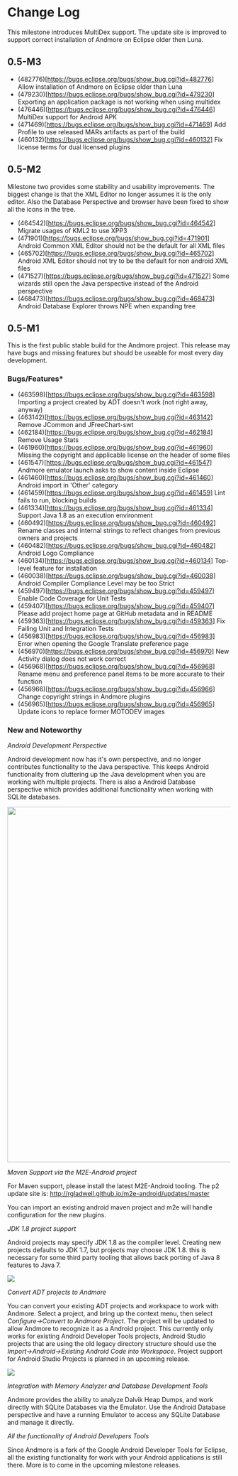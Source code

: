 # Change Log

This milestone introduces MultiDex support. The update site is improved to support correct installation of Andmore on Eclipse older then Luna.

## 0.5-M3

* (482776)[https://bugs.eclipse.org/bugs/show_bug.cgi?id=482776] Allow installation of Andmore on Eclipse older than Luna 
* (479230)[https://bugs.eclipse.org/bugs/show_bug.cgi?id=479230] Exporting an application package is not working when using multidex
* (476446)[https://bugs.eclipse.org/bugs/show_bug.cgi?id=476446] MultiDex support for Android APK
* (471469)[https://bugs.eclipse.org/bugs/show_bug.cgi?id=471469] Add Profile to use released MARs artifacts as part of the build
* (460132)[https://bugs.eclipse.org/bugs/show_bug.cgi?id=460132] Fix license terms for dual licensed plugins 

## 0.5-M2

Milestone two provides some stability and usability improvements.  The biggest change is that the XML Editor no longer assumes it is the only editor.
Also the Database Perspective and browser have been fixed to show all the icons in the tree.

* (464542)[https://bugs.eclipse.org/bugs/show_bug.cgi?id=464542] Migrate usages of KML2 to use XPP3
* (471901)[https://bugs.eclipse.org/bugs/show_bug.cgi?id=471901] Android Common XML Editor should not be the default for all XML files
* (465702)[https://bugs.eclipse.org/bugs/show_bug.cgi?id=465702] Android XML Editor should not try to be the default for non android XML files
* (471527)[https://bugs.eclipse.org/bugs/show_bug.cgi?id=471527] Some wizards still open the Java perspective instead of the Android perspective
* (468473)[https://bugs.eclipse.org/bugs/show_bug.cgi?id=468473] Android Database Explorer throws NPE when expanding tree

## 0.5-M1

This is the first public stable build for the Andmore project.  This release may have bugs and missing features but should be
useable for most every day development.


### Bugs/Features*

* (463598)[https://bugs.eclipse.org/bugs/show_bug.cgi?id=463598] Importing a project created by ADT doesn't work (not right away, anyway)
* (463142)[https://bugs.eclipse.org/bugs/show_bug.cgi?id=463142] Remove JCommon and JFreeChart-swt
* (462184)[https://bugs.eclipse.org/bugs/show_bug.cgi?id=462184] Remove Usage Stats
* (461960)[https://bugs.eclipse.org/bugs/show_bug.cgi?id=461960] Missing the copyright and applicable license on the header of some files
* (461547)[https://bugs.eclipse.org/bugs/show_bug.cgi?id=461547] Andmore emulator launch asks to show content inside Eclipse
* (461460)[https://bugs.eclipse.org/bugs/show_bug.cgi?id=461460] Android import in 'Other' category
* (461459)[https://bugs.eclipse.org/bugs/show_bug.cgi?id=461459] Lint fails to run, blocking builds
* (461334)[https://bugs.eclipse.org/bugs/show_bug.cgi?id=461334] Support Java 1.8 as an execution environment
* (460492)[https://bugs.eclipse.org/bugs/show_bug.cgi?id=460492] Rename classes and internal strings to reflect changes from previous owners and projects
* (460482)[https://bugs.eclipse.org/bugs/show_bug.cgi?id=460482] Android Logo Compliance
* (460134)[https://bugs.eclipse.org/bugs/show_bug.cgi?id=460134] Top-level feature for installation
* (460038)[https://bugs.eclipse.org/bugs/show_bug.cgi?id=460038] Android Compiler Compliance Level may be too Strict
* (459497)[https://bugs.eclipse.org/bugs/show_bug.cgi?id=459497] Enable Code Coverage for Unit Tests
* (459407)[https://bugs.eclipse.org/bugs/show_bug.cgi?id=459407] Please add project home page at GitHub metadata and in README
* (459363)[https://bugs.eclipse.org/bugs/show_bug.cgi?id=459363] Fix Failing Unit and Integration Tests
* (456983)[https://bugs.eclipse.org/bugs/show_bug.cgi?id=456983] Error when opening the Google Translate preference page
* (456970)[https://bugs.eclipse.org/bugs/show_bug.cgi?id=456970] New Activity dialog does not work correct
* (456968)[https://bugs.eclipse.org/bugs/show_bug.cgi?id=456968] Rename menu and preference panel items to be more accurate to their function
* (456966)[https://bugs.eclipse.org/bugs/show_bug.cgi?id=456966] Change copyright strings in Andmore plugins
* (456965)[https://bugs.eclipse.org/bugs/show_bug.cgi?id=456965] Update icons to replace former MOTODEV images

### New and Noteworthy

*Android Development Perspective*

Android development now has it's own perspective, and no longer contributes functionality to the Java perspective.  This keeps Android functionality
from cluttering up the Java development when you are working with multiple projects.   There is also a Android Database perspective which provides
additional functionality when working with SQLite databases.

<img src="http://ibin.co/1yuJHqH40cgL" height="800" width="600"/>


*Maven Support via the M2E-Android project*

For Maven support, please install the latest M2E-Android tooling. The p2 update site is: http://rgladwell.github.io/m2e-android/updates/master

You can import an existing android maven project and m2e will handle configuration for the new plugins.


*JDK 1.8 project support*

Android projects may specify JDK 1.8 as the compiler level.  Creating new projects defaults to JDK 1.7, but projects may choose JDK 1.8.
this is necessary for some third party tooling that allows back porting of Java 8 features to Java 7.

<img src="http://ibin.co/1yuOVc1NQuF4"/>

*Convert ADT projects to Andmore*

You can convert your existing ADT projects and workspace to work with Andmore.  Select a project, and bring up the context menu, then select
*Configure->Convert to Andmore Project*.  The project will be updated to allow Andmore to recognize it as a Android project.   This currently
only works for existing Android Developer Tools projects, Android Studio projects that are using the old legacy directory structure should use
the *Import->Android->Existing Android Code into Workspace*.  Project support for Android Studio Projects is planned in an upcoming release.

<img src="http://ibin.co/1yuQ3SmODslo"/>

*Integration with Memory Analyzer and Database Development Tools*

Andmore provides the ability to analyze Dalvik Heap Dumps, and work directly with SQLite Databases via the Emulator.  Use the Android Database
perspective and have a running Emulator to access any SQLite Database and manage it directly.

*All the functionality of Android Developers Tools*

Since Andmore is a fork of the Google Android Developer Tools for Eclipse, all the existing functionality for work with your Android applications
is still there.  More is to come in the upcoming milestone releases.
